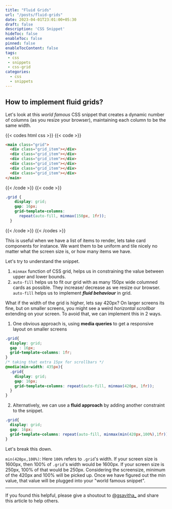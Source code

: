 ```yaml
---
title: "Fluid Grids"
url: "/posts/fluid-grids"
date: 2023-04-01T23:01:00+05:30
draft: false
description: 'CSS Snippet'
hideToc: false
enableToc: false
pinned: false
enableTocContent: false
tags:
 - css
 - snippets
 - css-grid
categories:
  - css
  - snippets
---
```


## How to implement fluid grids?

Let's look at this *world famous* CSS snippet that creates a dynamic number of columns (as you resize your browser), maintaining each column to be the same width.

{{< codes html css >}}
{{< code >}}
```html
<main class="grid">
  <div class="grid_item"></div>
  <div class="grid_item"></div>
  <div class="grid_item"></div>
  <div class="grid_item"></div>
  <div class="grid_item"></div>
  <div class="grid_item"></div>
</main>
```
{{< /code >}}
{{< code >}}
```css
.grid {
    display: grid;
    gap: 16px;
    grid-template-columns:
      repeat(auto-fill, minmax(150px, 1fr));
  }
```
{{< /code >}}
{{< /codes >}}

This is useful when we have a list of items to render, lets take card components for instance. We want them to be uniform and tile nicely no matter what the screen size is, or how many items we have.

Let's try to understand the snippet.
1. `minmax` function of CSS grid, helps us in constraining the value between upper and lower bounds. 
2. `auto-fill` helps us to fit our grid with as many 150px wide columned cards as possible. They increase/ decrease as we resize our browser. `auto-fill` helps us to implement **_fluid behaviour_** in grid.


What if the width of the grid is higher, lets say 420px? On larger screens its fine, but on smaller screens, you might see a weird *horizontal scrollbar* extending on your screen. To avoid that, we can implement this in 2 ways.

1. One obvious approach is, using **media queries** to get a responsive layout on smaller screens

```css
.grid{
  display: grid;
  gap : 16px; 
  grid-template-columns: 1fr;
}
/* taking that extra 15px for scrollbars */
@media(min-width: 435px){
  .grid{
    display: grid;
    gap: 16px;
    grid-template-columns: repeat(auto-fill, minmax(420px, 1fr));
  }
}
```

2. Alternatively, we can use a **fluid approach** by adding another constraint to the snippet.

```css
.grid{
  display: grid;
  gap: 16px;
  grid-template-columns: repeat(auto-fill, minmax(min(420px,100%),1fr));
}
```

Let's break this down.

`min(420px,100%)`: Here `100%` refers to `.grid`'s width. If your screen size is 1600px, then 100% of `.grid`'s width would be 1600px. If your screen size is 250px, 100% of that would be 250px. Considering the screensize, minimum of the 420px and 100% will be picked up. Once we have figured out the min value, that value will be plugged into your "world famous snippet".

---
If you found this helpful, please give a shoutout to [@gsavitha_](https://twitter.com/gsavitha_) and share this article to help others. 